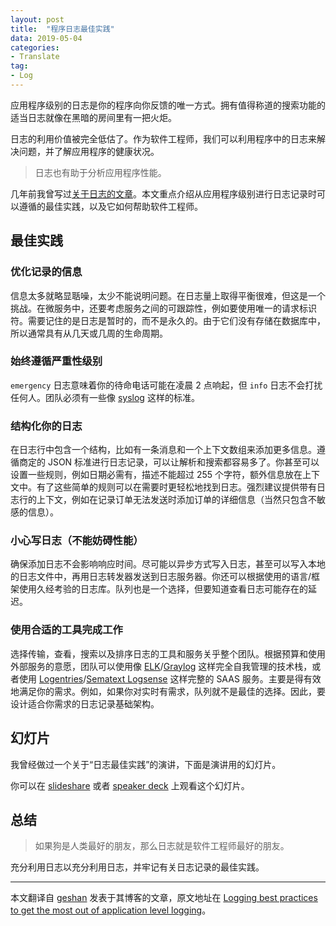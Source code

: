 ```yaml
---
layout: post
title:  "程序日志最佳实践"
data: 2019-05-04
categories:
- Translate
tag:
- Log
---
```


应用程序级别的日志是你的程序向你反馈的唯一方式。拥有值得称道的搜索功能的适当日志就像在黑暗的房间里有一把火炬。

日志的利用价值被完全低估了。作为软件工程师，我们可以利用程序中的日志来解决问题，并了解应用程序的健康状况。

> 日志也有助于分析应用程序性能。

几年前我曾写过[关于日志的文章](https://geshan.com.np/blog/2015/08/importance-of-logging-in-your-applications/)。本文重点介绍从应用程序级别进行日志记录时可以遵循的最佳实践，以及它如何帮助软件工程师。


## 最佳实践

### 优化记录的信息

信息太多就略显聒噪，太少不能说明问题。在日志量上取得平衡很难，但这是一个挑战。在微服务中，还要考虑服务之间的可跟踪性，例如要使用唯一的请求标识符。需要记住的是日志是暂时的，而不是永久的。由于它们没有存储在数据库中，所以通常具有从几天或几周的生命周期。

### 始终遵循严重性级别

`emergency` 日志意味着你的待命电话可能在凌晨 2 点响起，但 `info` 日志不会打扰任何人。团队必须有一些像 [syslog](https://tools.ietf.org/html/rfc5424) 这样的标准。

### 结构化你的日志

在日志行中包含一个结构，比如有一条消息和一个上下文数组来添加更多信息。遵循商定的 JSON 标准进行日志记录，可以让解析和搜索都容易多了。你甚至可以设置一些规则，例如日期必需有，描述不能超过 255 个字符，额外信息放在上下文中。有了这些简单的规则可以在需要时更轻松地找到日志。强烈建议提供带有日志行的上下文，例如在记录订单无法发送时添加订单的详细信息（当然只包含不敏感的信息）。

### 小心写日志（不能妨碍性能）

确保添加日志不会影响响应时间。尽可能以异步方式写入日志，甚至可以写入本地的日志文件中，再用日志转发器发送到日志服务器。你还可以根据使用的语言/框架使用久经​​考验的日志库。队列也是一个选择，但要知道查看日志可能存在的延迟。

### 使用合适的工具完成工作

选择传输，查看，搜索以及排序日志的工具和服务关乎整个团队。根据预算和使用外部服务的意愿，团队可以使用像 [ELK](https://www.elastic.co/elk-stack)/[Graylog](https://www.graylog.org/) 这样完全自我管理的技术栈，或者使用 [Logentries](https://logentries.com/)/[Sematext Logsense](https://sematext.com/logsene/) 这样完整的 SAAS 服务。主要是得有效地满足你的需求。例如，如果你对实时有需求，队列就不是最佳的选择。因此，要设计适合你需求的日志记录基础架构。


## 幻灯片

我曾经做过一个关于“日志最佳实践”的演讲，下面是演讲用的幻灯片。

<script async class="speakerdeck-embed" data-id="4f33e89002cc4a29926808ef42457fc2" data-ratio="1.77777777777778" src="//speakerdeck.com/assets/embed.js"></script>

你可以在 [slideshare](https://www.slideshare.net/geshan/logging-best-practices) 或者 [speaker deck](https://speakerdeck.com/geshan/logging-best-practices) 上观看这个幻灯片。


## 总结

> 如果狗是人类最好的朋友，那么日志就是软件工程师最好的朋友。
 
充分利用日志以充分利用日志，并牢记有关日志记录的最佳实践。


---

本文翻译自 [geshan](https://geshan.com.np) 发表于其博客的文章，原文地址在 [Logging best practices to get the most out of application level logging](https://geshan.com.np/blog/2019/03/follow-these-logging-best-practices-to-get-the-most-out-of-application-level-logging-slides/)。
